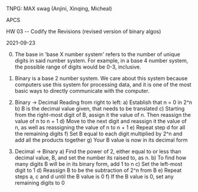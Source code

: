 TNPG: MAX swag (Anjini, Xinqing, Micheal)

APCS

HW 03 -- Codify the Revisions (revised version of binary algos)

2021-09-23


0. The base in 'base X number system' refers to the number of unique digits in said number system. For example, in a base 4 number system, the possible range of digits would be 0-3, inclusive. 

1. Binary is a base 2 number system. We care about this system because computers use this system for processing data, and it is one of the most basic ways to directly communicate with the computer. 

2. Binary -> Decimal
Reading from right to left:
    a) Establish that n = 0 in 2^n
    b) B is the decimal value given, that needs to be translated
    c) Starting from the right-most digit of B, assign it the value of n. Then reassign the value of n to n + 1
    d) Move to the next digit and reassign it the value of n, as well as reassigning the value of n to n + 1
    e) Repeat step d for all the remaining digits 
    f) Set B equal to each digit multiplied by 2^n and add all the products together
    g) Your B value is now in its decimal form

3. Decimal -> Binary
    a) Find the power of 2, either equal to or less than decimal value, B, and set the number its raised to, as n. 
    b) To find how many digits B will be in its binary form, add 1 to n
    c) Set the left-most digit to 1
    d) Reassign B to be the subtraction of 2^n from B
    e) Repeat steps a, c and d until the B value is 0
    f) If the B value is 0, set any remaining digits to 0
    
